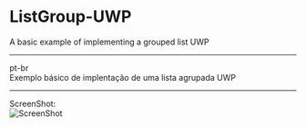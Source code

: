 # ListGroup-UWP
A basic example of implementing a grouped list UWP
________________________________________________________________________________________________
pt-br<br>
Exemplo básico de implentação de uma lista agrupada UWP

________________________________________________________________________________________________
ScreenShot:<br>
![ScreenShot](https://raw.github.com/rubgithub/ListGroup-UWP/master/Capturar.png)
